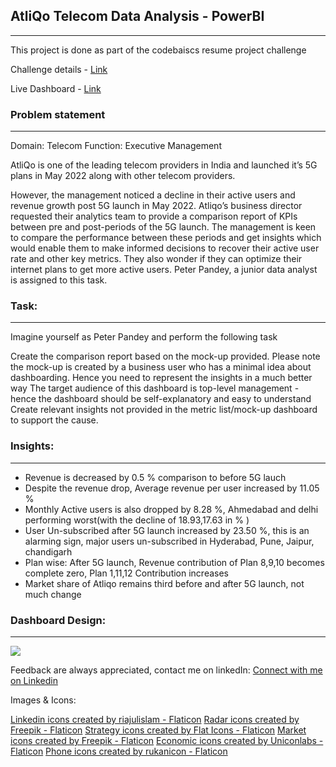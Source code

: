## AtliQo Telecom Data Analysis - PowerBI
___________________________________________________________________________________

This project is done as part of the codebaiscs resume project challenge

Challenge details - <a href="https://codebasics.io/event/codebasics-resume-project-challenge" >Link </a>

Live Dashboard - <a href="https://www.novypro.com/project/telecomaniketnayak" >Link </a>

### Problem statement
___________________________________________________________________________________

Domain: Telecom    Function: Executive Management

AtliQo is one of the leading telecom providers in India and launched it’s 5G plans in May 2022 along with other telecom providers.

However, the management noticed a decline in their active users and revenue growth post 5G launch in May 2022. Atliqo’s business director requested their analytics team to provide a comparison report of KPIs between pre and post-periods of the 5G launch. The management is keen to compare the performance between these periods and get insights which would enable them to make informed decisions to recover their active user rate and other key metrics. They also wonder if they can optimize their internet plans to get more active users. Peter Pandey, a junior data analyst is assigned to this task.

### Task:
____________________________________________________________________________________

Imagine yourself as Peter Pandey and perform the following task

Create the comparison report based on the mock-up provided. Please note the mock-up is created by a business user who has a minimal idea about dashboarding. Hence you need to represent the insights in a much better way
The target audience of this dashboard is top-level management - hence the dashboard should be self-explanatory and easy to understand
Create relevant insights not provided in the metric list/mock-up dashboard to support the cause.

### Insights:
____________________________________________________________________________________

- Revenue is decreased by 0.5 % comparison to before 5G lauch
- Despite the revenue drop, Average revenue per user increased by 11.05 %
- Monthly Active users is also dropped by 8.28 %, Ahmedabad and delhi performing worst(with the decline of 18.93,17.63 in % )
- User Un-subscribed after 5G launch increased by 23.50 %, this is an alarming sign, major users un-subscribed in Hyderabad, Pune, Jaipur, chandigarh
- Plan wise: After 5G launch, Revenue contribution of Plan 8,9,10 becomes complete zero, Plan 1,11,12 Contribution increases
- Market share of Atliqo remains third before and after 5G launch, not much change

### Dashboard Design:
_____________________________________________________________________________________
<img src = "https://github.com/aniketnayak994/Atliqo-Telecom-Data-Analysis/blob/main/Design/KPI.png" >


Feedback are always appreciated, contact me on linkedIn: 
<a href="https://www.linkedin.com/in/aniket-nayak-b00881194/" >Connect with me on Linkedin </a>

Images & Icons: 

<a href="https://www.flaticon.com/free-icons/linkedin" title="linkedin icons">Linkedin icons created by riajulislam - Flaticon</a>
<a href="https://www.flaticon.com/free-icons/radar" title="radar icons">Radar icons created by Freepik - Flaticon</a>
<a href="https://www.flaticon.com/free-icons/strategy" title="strategy icons">Strategy icons created by Flat Icons - Flaticon</a>
<a href="https://www.flaticon.com/free-icons/market" title="market icons">Market icons created by Freepik - Flaticon</a>
<a href="https://www.flaticon.com/free-icons/economic" title="economic icons">Economic icons created by Uniconlabs - Flaticon</a>
<a href="https://www.flaticon.com/free-icons/phone" title="phone icons">Phone icons created by rukanicon - Flaticon</a>
